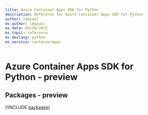 ```yaml
---
title: Azure Container Apps SDK for Python
description: Reference for Azure Container Apps SDK for Python
author: lmazuel
ms.author: lmazuel
ms.data: 03/20/2023
ms.topic: reference
ms.devlang: python
ms.service: containerapps
---
```

# Azure Container Apps SDK for Python - preview
## Packages - preview
[!INCLUDE [packages](container-apps-index.md)]